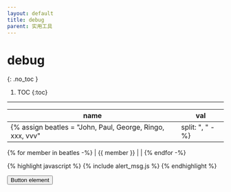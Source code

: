 ```yaml
---
layout: default
title: debug
parent: 实用工具
---
```


# debug
{: .no_toc }

1. TOC
{:toc}
---

|name|val|
|----|----|
{% assign beatles = "John, Paul, George, Ringo, xxx, vvv" | split: ", " -%}
{% for member in beatles -%}
|  {{ member }} | |
{% endfor -%}


{% highlight javascript %}
{% include alert_msg.js %}
{% endhighlight %}



<button type="button" name="submit" class="btn">Button element</button>

<script type="text/javascript" charset="utf-8">
$(document).ready(function(){
    $("#submit").click(function(e){
    {% include alert_msg.js %}
    return false;
    })
});
</script>


<script>
document.write("<h1>这是一个标题</h1>");
document.write("<p>这是一个段落</p>");
</script>